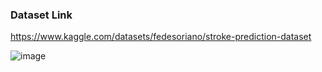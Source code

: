 ### Dataset Link
  https://www.kaggle.com/datasets/fedesoriano/stroke-prediction-dataset
  
![image](https://github.com/user-attachments/assets/3c31c56d-fa20-432d-ac2a-8b5d7e7abdb4)

